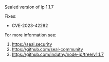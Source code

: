 Sealed version of ip 1.1.7

Fixes:
- CVE-2023-42282

For more information see:
  1. https://seal.security
  2. https://github.com/seal-community
  3. https://github.com/indutny/node-ip/tree/v1.1.7
